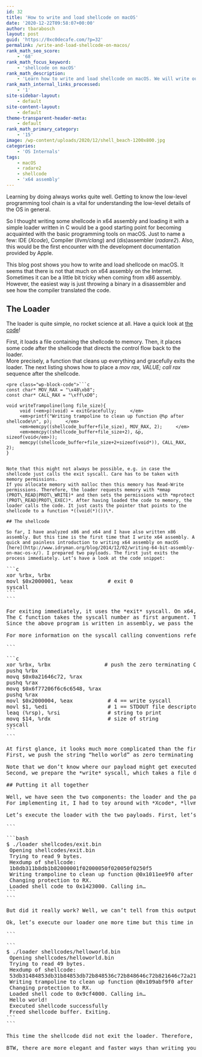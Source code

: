 ```yaml
---
id: 32
title: 'How to write and load shellcode on macOS'
date: '2020-12-22T09:58:07+00:00'
author: tbarabosch
layout: post
guid: 'https://0xc0decafe.com/?p=32'
permalink: /write-and-load-shellcode-on-macos/
rank_math_seo_score:
    - '68'
rank_math_focus_keyword:
    - 'shellcode on macOS'
rank_math_description:
    - 'Learn how to write and load shellcode on macOS. We will write our own shellcode loader to load some generated x64 shellcode.'
rank_math_internal_links_processed:
    - '1'
site-sidebar-layout:
    - default
site-content-layout:
    - default
theme-transparent-header-meta:
    - default
rank_math_primary_category:
    - '15'
image: /wp-content/uploads/2020/12/shell_beach-1200x800.jpg
categories:
    - 'OS Internals'
tags:
    - macOS
    - radare2
    - shellcode
    - 'x64 assembly'
---
```


Learning by doing always works quite well. Getting to know the low-level programming tool chain is a vital for understanding the low-level details of the OS in general.

So I thought writing some shellcode in x64 assembly and loading it with a simple loader written in C would be a good starting point for becoming acquainted with the basic programming tools on macOS. Just to name a few: IDE (*Xcode*), Compiler (*llvm/clang*) and (dis)assembler (*radare2*). Also, this would be the first encounter with the development documentation provided by Apple.

This blog post shows you how to write and load shellcode on macOS. It seems that there is not that much on x64 assembly on the Internet. Sometimes it can be a little bit tricky when coming from x86 assembly. However, the easiest way is just throwing a binary in a disassembler and see how the compiler translated the code.

## The Loader

The loader is quite simple, no rocket science at all. Have a quick look at [the code](https://github.com/tbarabosch/MacRE/blob/master/x64-shellcode-loader/main.c)!

First, it loads a file containing the shellcode to memory. Then, it places some code after the shellcode that directs the control flow back to the loader.  
More precisely, a function that cleans up everything and gracefully exits the loader. The next listing shows how to place a *mov rax, VALUE; call rax* sequence after the shellcode.

```
<pre class="wp-block-code">```c
const char* MOV_RAX = "\x48\xb8";
const char* CALL_RAX = "\xff\xD0";
 
void writeTrampoline(long file_size){
     void (<em>p)(void) = exitGracefully;     </em>
     <em>printf("Writing trampoline to clean up function @%p after shellcode\n", p);     </em>
     <em>memcpy((shellcode_buffer+file_size), MOV_RAX, 2);     </em>
     <em>memcpy((shellcode_buffer+file_size+2), &p, sizeof(void</em>));
     memcpy((shellcode_buffer+file_size+2+sizeof(void*)), CALL_RAX, 2);
}
```
```

Note that this might not always be possible, e.g. in case the shellcode just calls the exit syscall. Care has to be taken with memory permissions.  
If you allocate memory with malloc then this memory has Read-Write permissions. Therefore, the loader requests memory with *mmap (PROT\_READ|PROT\_WRITE)* and then sets the permissions with *mprotect (PROT\_READ|PROT\_EXEC)*. After having loaded the code to memory, the loader calls the code. It just casts the pointer that points to the shellcode to a function *((void(*)())\*.

## The shellcode

So far, I have analyzed x86 and x64 and I have also written x86 assembly. But this time is the first time that I write x64 assembly. A quick and painless introduction to writing x64 assembly on macOS [here](http://www.idryman.org/blog/2014/12/02/writing-64-bit-assembly-on-mac-os-x/). I prepared two payloads. The first just exits the process immediately. Let’s have a look at the code snippet:

```
<pre class="wp-block-code">```c
xor %rbx, %rbx
movl $0x2000001, %eax           # exit 0
syscall
```
```

For exiting immediately, it uses the *exit* syscall. On x64, syscalls are initiated with the [corresponding keyword](https://developer.apple.com/library/mac/documentation/Darwin/Reference/ManPages/man2/syscall.2.html).  
The C function takes the syscall number as first argument. The other (n-1) arguments depend on the actual syscall.  
Since the above program is written in assembly, we pass the arguments in the registers. *rax* takes the syscall number, only some registers can be used for passing arguments (e.g. *rdi* or *rsi*).

For more information on the syscall calling conventions refer to [this document](http://people.freebsd.org/~obrien/amd64-elf-abi.pdf) (Chapter A.2.1). Back to the example, first we set *rbx* to zero (result of the *exit* syscall) and we move the value *0x2000001* (*exit* being the [first syscall](http://www.opensource.apple.com/source/xnu/xnu-1504.3.12/bsd/kern/syscalls.master)) to *rax*. And finally, we call into the kernel with syscall. The second payload prints “hello world” to *STDOUT*. Let’s have a look at the code:

```
<pre class="wp-block-code">```c
xor %rbx, %rbx                 # push the zero terminating C string to the stack
pushq %rbx
movq $0x0a21646c72, %rax
pushq %rax
movq $0x6f77206f6c6c6548, %rax
pushq %rax
movl $0x2000004, %eax           # 4 == write syscall
movl $1, %edi                   # 1 == STDOUT file descriptor
leaq (%rsp), %rsi               # string to print
movq $14, %rdx                  # size of string
syscall
```
```

At first glance, it looks much more complicated than the first payload. However, there are basically just two things happening.  
First, we push the string “hello world” as zero terminating string to the stack. This is one way to be position-independent.

Note that we don’t know where our payload might get executed.  
Second, we prepare the *write* syscall, which takes a file descriptor (in our case *STDOUT*), a pointer to a string and the string size.

## Putting it all together

Well, we have seen the two components: the loader and the payloads.  
For implementing it, I had to toy around with *Xcode*, *llvm/clang*, *as*, *lldb* and *radare2* just to name the most important tools.

Let’s execute the loader with the two payloads. First, let’s execute it with the exit payload:

```
<pre class="wp-block-code">```bash
$ ./loader shellcodes/exit.bin
 Opening shellcodes/exit.bin
 Trying to read 9 bytes.
 Hexdump of shellcode:
 1b8db311b8db1b82000001f02000050f020050f0250f5
 Writing trampoline to clean up function @0x1011ee9f0 after shellcode
 Changing protection to RX.
 Loaded shell code to 0x1423000. Calling in…
```
```

But did it really work? Well, we can’t tell from this output. So we’ve to look into the inside of our process. There are a couple of tools for this job. We could check if everything works by using *dtrace* and truss. A valuable source for quickly writing *dtrace* one-liners is [Brendan Gregg’s blog](http://www.brendangregg.com/DTrace/dtrace_oneliners.txt).

Ok, let’s execute our loader one more time but this time in conjunction with *dtrace*:

```
<pre class="wp-block-code">```
$ ./loader shellcodes/helloworld.bin
 Opening shellcodes/helloworld.bin
 Trying to read 49 bytes.
 Hexdump of shellcode:
 53db31484853db31b84853db72b848536c72b848646c72b821646c72a21646 [...]
 Writing trampoline to clean up function @0x109abf9f0 after shellcode
 Changing protection to RX.
 Loaded shell code to 0x9cf4000. Calling in…
 Hello world!
 Executed shellcode successfully
 Freed shellcode buffer. Exiting.
```
```

This time the shellcode did not exit the loader. Therefore, our trampoline directed the control flow to the clean up function that successfully freed the buffer and exited the loader. The code is hosted as usual on [github](https://github.com/tbarabosch/MacRE/tree/master/x64-shellcode-loader).

BTW, there are more elegant and faster ways than writing your shellcode in assembly. Tools like *rang2-cc* (part of the *radare2* reversing framework) [generate shellcode from C programs](http://radare.today/posts/payloads-in-c/). However, for educational purposes, it is advisable to do at least just once.